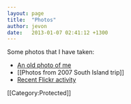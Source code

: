 ```yaml
---
layout: page
title:  "Photos"
author: jevon
date:   2013-01-07 02:41:12 +1300
---
```


Some photos that I have taken:

* <a href="http://www.flickr.com/photos/jdub_dub/421561180/">An old photo of me</a>
* [[Photos from 2007 South Island trip]]
* <a href="http://www.flickr.com/photos/jdub_dub/">Recent Flickr activity</a>

[[Category:Protected]]